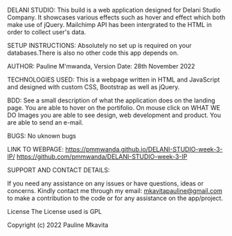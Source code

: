 DELANI STUDIO:
This build is a web application designed for Delani Studio Company. It showcases various effects such as hover and effect which both make use of jQuery. Mailchimp API has been intergrated to the HTML in order to collect user's data.

SETUP INSTRUCTIONS:
Absolutely no set up is required on your databases.There is also no other code this app depends on.

AUTHOR:
Pauline M'mwanda, Version Date: 28th November 2022

TECHNOLOGIES USED:
This is a webpage written in HTML and JavaScript and designed with custom CSS, Bootstrap as well as jQuery.

BDD:
See a small description of what the application does on the landing page. You are able to hover on the portifolio. On mouse click on WHAT WE DO Images you are able to see design, web development and product. You are able to send an e-mail.

BUGS:
No uknown bugs

LINK TO WEBPAGE:
https://pmmwanda.github.io/DELANI-STUDIO-week-3-IP/
https://github.com/pmmwanda/DELANI-STUDIO-week-3-IP

SUPPORT AND CONTACT DETAILS:

If you need any assistance on any issues or have questions, ideas or concerns. Kindly contact me through my email: mkavitapauline@gmail.com to make a contribution to the code or for any assistance on the app/project.

License The License used is GPL

Copyright (c) 2022 Pauline Mkavita
